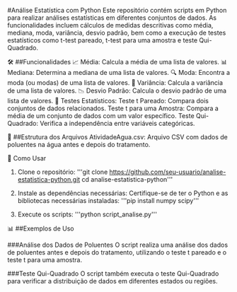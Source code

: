 #Análise Estatística com Python
Este repositório contém scripts em Python para realizar análises estatísticas em diferentes conjuntos de dados. As funcionalidades incluem cálculos de medidas descritivas como média, mediana, moda, variância, desvio padrão, bem como a execução de testes estatísticos como t-test pareado, t-test para uma amostra e teste Qui-Quadrado.

🛠️ ##Funcionalidades
📈 Média: Calcula a média de uma lista de valores.
📊 Mediana: Determina a mediana de uma lista de valores.
🔍 Moda: Encontra a moda (ou modas) de uma lista de valores.
🔢 Variância: Calcula a variância de uma lista de valores.
📉 Desvio Padrão: Calcula o desvio padrão de uma lista de valores.
🧪 Testes Estatísticos:
Teste t Pareado: Compara dois conjuntos de dados relacionados.
Teste t para uma Amostra: Compara a média de um conjunto de dados com um valor específico.
Teste Qui-Quadrado: Verifica a independência entre variáveis categóricas.

📂 ##Estrutura dos Arquivos
AtividadeAgua.csv: Arquivo CSV com dados de poluentes na água antes e depois do tratamento.

🚀 Como Usar
1. Clone o repositório:
'''git clone https://github.com/seu-usuario/analise-estatistica-python.git
cd analise-estatistica-python'''

2. Instale as dependências necessárias:
Certifique-se de ter o Python e as bibliotecas necessárias instaladas:
'''pip install numpy scipy'''

3. Execute os scripts:
'''python script_analise.py'''

📊 ##Exemplos de Uso

###Análise dos Dados de Poluentes
O script realiza uma análise dos dados de poluentes antes e depois do tratamento, utilizando o teste t pareado e o teste t para uma amostra.

###Teste Qui-Quadrado
O script também executa o teste Qui-Quadrado para verificar a distribuição de dados em diferentes estados ou regiões.





